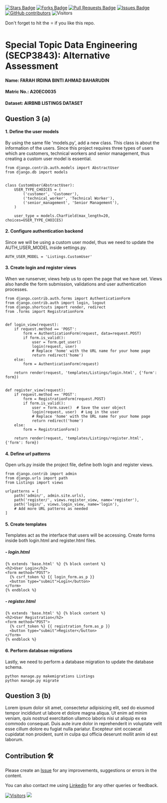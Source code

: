 <a href="https://github.com/drshahizan/SECP3843/stargazers"><img src="https://img.shields.io/github/stars/drshahizan/SECP3843" alt="Stars Badge"/></a>
<a href="https://github.com/drshahizan/SECP3843/network/members"><img src="https://img.shields.io/github/forks/drshahizan/SECP3843" alt="Forks Badge"/></a>
<a href="https://github.com/drshahizan/SECP3843/pulls"><img src="https://img.shields.io/github/issues-pr/drshahizan/SECP3843" alt="Pull Requests Badge"/></a>
<a href="https://github.com/drshahizan/SECP3843/issues"><img src="https://img.shields.io/github/issues/drshahizan/SECP3843" alt="Issues Badge"/></a>
<a href="https://github.com/drshahizan/SECP3843/graphs/contributors"><img alt="GitHub contributors" src="https://img.shields.io/github/contributors/drshahizan/SECP3843?color=2b9348"></a>
![Visitors](https://api.visitorbadge.io/api/visitors?path=https%3A%2F%2Fgithub.com%2Fdrshahizan%2FSECP3843&labelColor=%23d9e3f0&countColor=%23697689&style=flat)

Don't forget to hit the :star: if you like this repo.

# Special Topic Data Engineering (SECP3843): Alternative Assessment

#### Name: FARAH IRDINA BINTI AHMAD BAHARUDIN
#### Matric No.: A20EC0035
#### Dataset: AIRBNB LISTINGS DATASET

## Question 3 (a)

#### 1. Define the user models

By using the same file 'models.py', add a new class. This class is about the information of the users. Since this project requires three types of users which are customers, technical workers and senior management, thus creating a custom user model is essential. 

```
from django.contrib.auth.models import AbstractUser
from django.db import models


class CustomUser(AbstractUser):
    USER_TYPE_CHOICES = (
        ('customer', 'Customer'),
        ('technical_worker', 'Technical Worker'),
        ('senior_management', 'Senior Management'),
    )

    user_type = models.CharField(max_length=20, choices=USER_TYPE_CHOICES)
```

#### 2. Configure authentication backend

Since we will be using a custom user model, thus we need to update the AUTH_USER_MODEL inside settings.py.

```
AUTH_USER_MODEL = 'Listings.CustomUser'
```

#### 3. Create login and register views

When we runserver, views help us to open the page that we have set. Views also handle the form submission, validations and user authentication processes.

```
from django.contrib.auth.forms import AuthenticationForm
from django.contrib.auth import login, logout
from django.shortcuts import render, redirect
from .forms import RegistrationForm


def login_view(request):
    if request.method == 'POST':
        form = AuthenticationForm(request, data=request.POST)
        if form.is_valid():
            user = form.get_user()
            login(request, user)
            # Replace 'home' with the URL name for your home page
            return redirect('home')
    else:
        form = AuthenticationForm(request)

    return render(request, 'templates/Listings/login.html', {'form': form})


def register_view(request):
    if request.method == 'POST':
        form = RegistrationForm(request.POST)
        if form.is_valid():
            user = form.save()  # Save the user object
            login(request, user)  # Log in the user
            # Replace 'home' with the URL name for your home page
            return redirect('home')
    else:
        form = RegistrationForm()

    return render(request, 'templates/Listings/register.html', {'form': form})

```

#### 4. Define url patterns

Open urls.py inside the project file, define both login and register views. 

```
from django.contrib import admin
from django.urls import path
from Listings import views

urlpatterns = [
    path('admin/', admin.site.urls),
    path('register/', views.register_view, name='register'),
    path('login/', views.login_view, name='login'),
    # Add more URL patterns as needed
]
```

#### 5. Create templates

Templates act as the interface that users will be accessing. Create forms inside both login.html and register.html files.

##### - login.html

```
{% extends 'base.html' %} {% block content %}
<h2>User Login</h2>
<form method="POST">
  {% csrf_token %} {{ login_form.as_p }}
  <button type="submit">Login</button>
</form>
{% endblock %}
```

##### - register.html

```
{% extends 'base.html' %} {% block content %}
<h2>User Registration</h2>
<form method="POST">
  {% csrf_token %} {{ registration_form.as_p }}
  <button type="submit">Register</button>
</form>
{% endblock %}
```

#### 6. Perform databsae migrations

Lastly, we need to perform a database migration to update the database schema.

```
python manage.py makemigrations Listings
python manage.py migrate
```




## Question 3 (b)
Lorem ipsum dolor sit amet, consectetur adipisicing elit, sed do eiusmod tempor incididunt ut labore et dolore magna aliqua. Ut enim ad minim veniam, quis nostrud exercitation ullamco laboris nisi ut aliquip ex ea commodo consequat. Duis aute irure dolor in reprehenderit in voluptate velit esse cillum dolore eu fugiat nulla pariatur. Excepteur sint occaecat cupidatat non proident, sunt in culpa qui officia deserunt mollit anim id est laborum.

## Contribution 🛠️
Please create an [Issue](https://github.com/drshahizan/special-topic-data-engineering/issues) for any improvements, suggestions or errors in the content.

You can also contact me using [Linkedin](https://www.linkedin.com/in/drshahizan/) for any other queries or feedback.

[![Visitors](https://api.visitorbadge.io/api/visitors?path=https%3A%2F%2Fgithub.com%2Fdrshahizan&labelColor=%23697689&countColor=%23555555&style=plastic)](https://visitorbadge.io/status?path=https%3A%2F%2Fgithub.com%2Fdrshahizan)
![](https://hit.yhype.me/github/profile?user_id=81284918)



